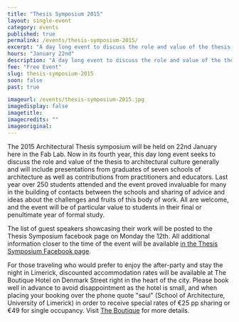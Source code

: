 ```yaml
---
title: "Thesis Symposium 2015"
layout: single-event
category: events
published: true
permalink: /events/thesis-symposium-2015/
excerpt: "A day long event to discuss the role and value of the thesis to architectural culture"
hours: "January 22nd"
description: "A day long event to discuss the role and value of the thesis to architectural culture. January 22nd"
fee: "Free Event"
slug: thesis-symposium-2015
soon: false
past: true

imageurl: /events/thesis-symposium-2015.jpg
imagedisplay: false
imagetitle: 
imagecredits: ""
imageoriginal: 
---
```


The 2015 Architectural Thesis symposium will be held on 22nd January here in the Fab Lab. Now in its fourth year, this day long event seeks to discuss the role and value of the thesis to architectural culture generally and will include presentations from graduates of seven schools of architecture as well as contributions from practitioners and educators. Last year over 250 students attended and the event proved invaluable for many in the building of contacts between the schools and sharing of advice and ideas about the challenges and fruits of this body of work. All are welcome, and the event will be of particular value to students in their final or penultimate year of formal study. 

The list of guest speakers showcasing their work will be posted to the Thesis Symposium facebook page on Monday the 12th. All additional information closer to the time of the event will be available [in the Thesis Symposium Facebook page](https://www.facebook.com/ThesisSymposium). 

For those traveling who would prefer to enjoy the after-party and stay the night in Limerick, discounted accommodation rates will be available at The Boutique Hotel on Denmark Street right in the heart of the city. Please book well in advance to avoid disappointment as the hotel is small, and when placing your booking over the phone quote "saul" (School of Architecture, University of Limerick) in order to receive special rates of €25 pp sharing or €49 for single occupancy. Visit [The Boutique](http://www.theboutique.ie/accommodation.html) for more details.
